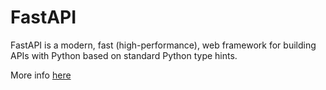 # FastAPI

FastAPI is a modern, fast (high-performance), web framework for building APIs with Python based on standard Python type hints.

More info [here](https://fastapi.tiangolo.com/)